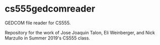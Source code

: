 # cs555gedcomreader
GEDCOM file reader for CS555.

Repository for the work of Jose Joaquin Talon, Eli Weinberger, and Nick Marzullo in Summer 2019's CS555 class.
